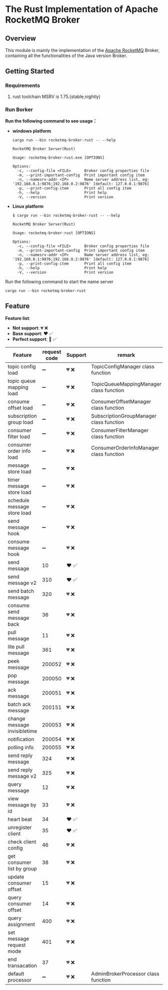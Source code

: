 # The Rust Implementation of Apache RocketMQ Broker

## Overview

This module is mainly the implementation of the [Apache RocketMQ](https://github.com/apache/rocketmq) Broker, containing all the functionalities of the Java version Broker.

## Getting Started

### Requirements

1. rust toolchain MSRV is 1.75.(stable,nightly)

### Run Borker

**Run the following command to see usage：**

- **windows platform**

  ```shell
  cargo run --bin rocketmq-broker-rust -- --help
  
  RocketMQ Broker Server(Rust)
  
  Usage: rocketmq-broker-rust.exe [OPTIONS]
  
  Options:
    -c, --config-file <FILE>      Broker config properties file
    -m, --print-important-config  Print important config item
    -n, --namesrv-addr <IP>       Name server address list, eg: '192.168.0.1:9876;192.168.0.2:9876' [default: 127.0.0.1:9876]
    -p, --print-config-item       Print all config item
    -h, --help                    Print help
    -V, --version                 Print version
  ```

  

- **Linux platform**

  ```shell
  $ cargo run --bin rocketmq-broker-rust -- --help
  
  RocketMQ Broker Server(Rust)
  
  Usage: rocketmq-broker-rust [OPTIONS]
  
  Options:
    -c, --config-file <FILE>      Broker config properties file
    -m, --print-important-config  Print important config item
    -n, --namesrv-addr <IP>       Name server address list, eg: '192.168.0.1:9876;192.168.0.2:9876' [default: 127.0.0.1:9876]
    -p, --print-config-item       Print all config item
    -h, --help                    Print help
    -V, --version                 Print version
  ```

Run the following command to start the name server

```
cargo run --bin rocketmq-broker-rust
```

## Feature

**Feature list**:

- **Not support**: 💔 ❌
- **Base support**: ❤️ ✅
- **Perfect support**: 💖 ✅

| Feature                      | request code       | Support | remark                                  |
| ---------------------------- | ------------------ | ------- | --------------------------------------- |
| topic config load            | :heavy_minus_sign: | 💔 ❌     | TopicConfigManager class function       |
| topic queue mapping load     | :heavy_minus_sign: | 💔 ❌     | TopicQueueMappingManager class function |
| consume offset load          | :heavy_minus_sign: | 💔 ❌     | ConsumerOffsetManager class function    |
| subscription group load      | :heavy_minus_sign: | 💔 ❌     | SubscriptionGroupManager class function |
| consumer filter load         | :heavy_minus_sign: | 💔 ❌     | ConsumerFilterManager class function    |
| consumer order info load     | :heavy_minus_sign: | 💔 ❌     | ConsumerOrderInfoManager class function |
| message store load           | :heavy_minus_sign: | 💔 ❌     |                                         |
| timer message store load     | :heavy_minus_sign: | 💔 ❌     |                                         |
| schedule message store load  | :heavy_minus_sign: | 💔 ❌     |                                         |
| send message hook            | :heavy_minus_sign: | 💔 ❌     |                                         |
| consume message hook         | :heavy_minus_sign: | 💔 ❌     |                                         |
| send message                 | 10                 | ❤️ ✅     |                                         |
| send message v2              | 310                | ❤️ ✅     |                                         |
| send batch message           | 320                | 💔 ❌     |                                         |
| consume send message back    | 36                 | 💔 ❌     |                                         |
| pull message                 | 11                 | 💔 ❌     |                                         |
| lite pull message            | 361                | 💔 ❌     |                                         |
| peek message                 | 200052             | 💔 ❌     |                                         |
| pop message                  | 200050             | 💔 ❌     |                                         |
| ack message                  | 200051             | 💔 ❌     |                                         |
| batch ack message            | 200151             | 💔 ❌     |                                         |
| change message invisibletime | 200053             | 💔 ❌     |                                         |
| notification                 | 200054             | 💔 ❌     |                                         |
| polling info                 | 200055             | 💔 ❌     |                                         |
| send reply message           | 324                | 💔 ❌     |                                         |
| send reply message v2        | 325                | 💔 ❌     |                                         |
| query message                | 12                 | 💔 ❌     |                                         |
| view message by id           | 33                 | 💔 ❌     |                                         |
| heart beat                   | 34                 | ❤️ ✅     |                                         |
| unregister client            | 35                 | ❤️ ✅     |                                         |
| check client config          | 46                 | 💔 ❌     |                                         |
| get consumer list by group   | 38                 | 💔 ❌     |                                         |
| update consumer offset       | 15                 | 💔 ❌     |                                         |
| query consumer offset        | 14                 | 💔 ❌     |                                         |
| query assignment             | 400                | 💔 ❌     |                                         |
| set message request mode     | 401                | 💔 ❌     |                                         |
| end transacation             | 37                 | 💔 ❌     |                                         |
| default processor            | :heavy_minus_sign: | 💔 ❌     | AdminBrokerProcessor class function     |







